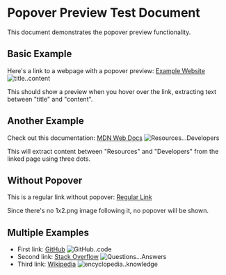 # Popover Preview Test Document

This document demonstrates the popover preview functionality.

## Basic Example

Here's a link to a webpage with a popover preview: [Example Website](https://example.com) ![title..content](img/1x2.png)

This should show a preview when you hover over the link, extracting text between "title" and "content".

## Another Example

Check out this documentation: [MDN Web Docs](https://developer.mozilla.org) ![Resources...Developers](img/1x2.png)

This will extract content between "Resources" and "Developers" from the linked page using three dots.

## Without Popover

This is a regular link without popover: [Regular Link](https://google.com)

Since there's no 1x2.png image following it, no popover will be shown.

## Multiple Examples

- First link: [GitHub](https://github.com) ![GitHub..code](img/1x2.png)
- Second link: [Stack Overflow](https://stackoverflow.com) ![Questions...Answers](img/1x2.png)
- Third link: [Wikipedia](https://wikipedia.org) ![encyclopedia..knowledge](img/1x2.png)
